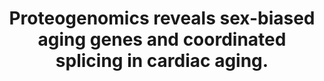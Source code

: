 ---
authors: Han Y, Wennersten SA, Wright JM, Ludwig RW, Lau E, Lam MPY
carousel: false
doi: 10.1152/ajpheart.00244.2022
featured: false
issue: '3'
journal: American journal of physiology. Heart and circulatory physiology
keywords: '["alternative splicing", "aging", "Male", "RNA Splicing", "Proteogenomics",
  "sex difference", "Mice", "Female", "proteoforms", "Alternative Splicing", "proteogenomics",
  "RNA-Binding Proteins", "Aging", "Animals"]'
landmark: false
layout: ../../layouts/Publication.astro
page: H538-H558
pmcid: PMC9448281
pmid: 35930447
r03: R03OD032666
title: Proteogenomics reveals sex-biased aging genes and coordinated splicing in cardiac
  aging.
volume: '323'
year: 2022
---